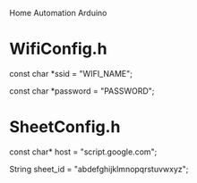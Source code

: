 Home Automation Arduino


# WifiConfig.h

const char *ssid     = "WIFI_NAME";

const char *password = "PASSWORD";



# SheetConfig.h

const char* host = "script.google.com";

String sheet_id = "abdefghijklmnopqrstuvwxyz";




